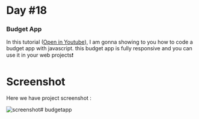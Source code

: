 # Day #18

### Budget App
In this tutorial ([Open in Youtube](https://youtu.be/G_Prk9-G2Q0)),  I am gonna showing to you how to code a budget app with javascript. this budget app is fully responsive and you can use it in your web projects❗️

# Screenshot
Here we have project screenshot :


![screenshot](screenshot.jpg)#   b u d g e t a p p  
 